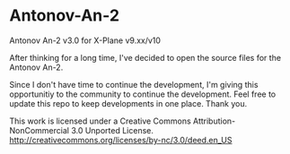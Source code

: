 Antonov-An-2
============

Antonov An-2 v3.0 for X-Plane v9.xx/v10

After thinking for a long time, I've decided to open the source files for the Antonov An-2. 

Since I don't have time to continue the development, I'm giving this opportunitiy to the community to continue the development. Feel free to update this repo to keep developments in one place. Thank you.


This work is licensed under a Creative Commons Attribution-NonCommercial 3.0 Unported License.
http://creativecommons.org/licenses/by-nc/3.0/deed.en_US